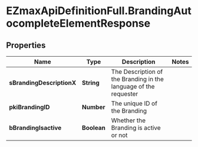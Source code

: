 # EZmaxApiDefinitionFull.BrandingAutocompleteElementResponse

## Properties

Name | Type | Description | Notes
------------ | ------------- | ------------- | -------------
**sBrandingDescriptionX** | **String** | The Description of the Branding in the language of the requester | 
**pkiBrandingID** | **Number** | The unique ID of the Branding | 
**bBrandingIsactive** | **Boolean** | Whether the Branding is active or not | 


